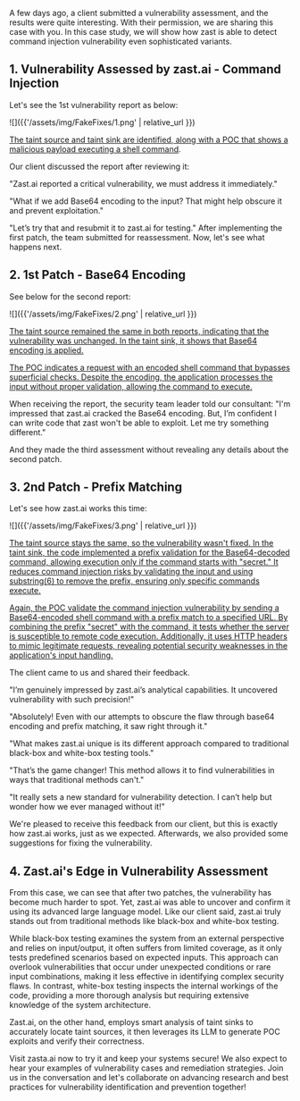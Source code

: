 A few days ago, a client submitted a vulnerability assessment, and the results were quite interesting. With their permission, we are sharing this case with you. In this case study, we will show how zast is able to detect command injection vulnerability even sophisticated variants. 
## 1. Vulnerability Assessed by zast.ai - Command Injection
Let's see the 1st vulnerability report as below:

![]({{'/assets/img/FakeFixes/1.png' | relative_url }})

<u>The taint source and taint sink are identified, along with a POC that shows a malicious payload executing a shell command</u>. 

Our client discussed the report after reviewing it:

"Zast.ai reported a critical vulnerability, we must address it immediately."

"What if we add Base64 encoding to the input? That might help obscure it and prevent exploitation."

"Let’s try that and resubmit it to zast.ai for testing."
After implementing the first patch, the team submitted for reassessment. Now, let's see what happens next.

## 2. 1st Patch - Base64 Encoding
See below for the second report:

![]({{'/assets/img/FakeFixes/2.png' | relative_url }})

<u>The taint source remained the same in both reports, indicating that the vulnerability was unchanged. In the taint sink, it shows that Base64 encoding is applied.</u>

<u>The POC indicates a request with an encoded shell command that bypasses superficial checks. Despite the encoding, the application processes the input without proper validation, allowing the command to execute.</u>

When receiving the report, the security team leader told our consultant: "I'm impressed that zast.ai cracked the Base64 encoding. But, I’m confident I can write code that zast won't be able to exploit. Let me try something different." 

And they made the third assessment without revealing any details about the second patch.

## 3. 2nd Patch - Prefix Matching
Let's see how zast.ai works this time:

![]({{'/assets/img/FakeFixes/3.png' | relative_url }})

<u>The taint source stays the same, so the vulnerability wasn't fixed. In the taint sink, the code implemented a prefix validation for the Base64-decoded command, allowing execution only if the command starts with "secret." It reduces command injection risks by validating the input and using substring(6) to remove the prefix, ensuring only specific commands execute.</u>

<u>Again, the POC validate the command injection vulnerability by sending a Base64-encoded shell command with a prefix match to a specified URL. By combining the prefix "secret" with the command, it tests whether the server is susceptible to remote code execution. Additionally, it uses HTTP headers to mimic legitimate requests, revealing potential security weaknesses in the application's input handling.</u>

The client came to us and shared their feedback.

"I’m genuinely impressed by zast.ai’s analytical capabilities. It uncovered vulnerability with such precision!"

"Absolutely! Even with our attempts to obscure the flaw through base64 encoding and prefix matching, it saw right through it."

"What makes zast.ai unique is its different approach compared to traditional black-box and white-box testing tools."

"That’s the game changer! This method allows it to find vulnerabilities in ways that traditional methods can't."

"It really sets a new standard for vulnerability detection. I can’t help but wonder how we ever managed without it!"

We're pleased to receive this feedback from our client, but this is exactly how zast.ai works, just as we expected. Afterwards, we also provided some suggestions for fixing the vulnerability.

## 4. Zast.ai's Edge in Vulnerability Assessment
From this case, we can see that after two patches, the vulnerability has become much harder to spot. Yet, zast.ai was able to uncover and confirm it using its advanced large language model. Like our client said, zast.ai truly stands out from traditional methods like black-box and white-box testing. 

While black-box testing examines the system from an external perspective and relies on input/output, it often suffers from limited coverage, as it only tests predefined scenarios based on expected inputs. This approach can overlook vulnerabilities that occur under unexpected conditions or rare input combinations, making it less effective in identifying complex security flaws. In contrast, white-box testing inspects the internal workings of the code, providing a more thorough analysis but requiring extensive knowledge of the system architecture.

Zast.ai, on the other hand, employs smart analysis of taint sinks to accurately locate taint sources, it then leverages its LLM to generate POC exploits and verify their correctness.

Visit zasta.ai now to try it and keep your systems secure! We also expect to hear your examples of vulnerability cases and remediation strategies. Join us in the conversation and let's collaborate on advancing research and best practices for vulnerability identification and prevention together!
